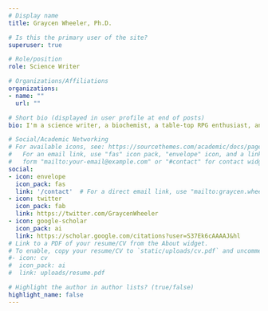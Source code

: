```yaml
---
# Display name
title: Graycen Wheeler, Ph.D.

# Is this the primary user of the site?
superuser: true

# Role/position
role: Science Writer

# Organizations/Affiliations
organizations:
- name: ""
  url: ""

# Short bio (displayed in user profile at end of posts)
bio: I'm a science writer, a biochemist, a table-top RPG enthusiast, and several other things.

# Social/Academic Networking
# For available icons, see: https://sourcethemes.com/academic/docs/page-builder/#icons
#   For an email link, use "fas" icon pack, "envelope" icon, and a link in the
#   form "mailto:your-email@example.com" or "#contact" for contact widget.
social:
- icon: envelope
  icon_pack: fas
  link: '/contact'  # For a direct email link, use "mailto:graycen.wheeler@gmail.com".
- icon: twitter
  icon_pack: fab
  link: https://twitter.com/GraycenWheeler
- icon: google-scholar
  icon_pack: ai
  link: https://scholar.google.com/citations?user=S37Ek6cAAAAJ&hl
# Link to a PDF of your resume/CV from the About widget.
# To enable, copy your resume/CV to `static/uploads/cv.pdf` and uncomment the lines below.
#- icon: cv
#  icon_pack: ai
#  link: uploads/resume.pdf

# Highlight the author in author lists? (true/false)
highlight_name: false
---
```

